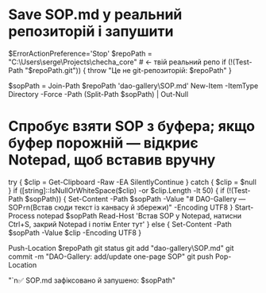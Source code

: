﻿# Save SOP.md у реальний репозиторій і запушити
$ErrorActionPreference='Stop'
$repoPath = "C:\Users\serge\Projects\checha_core"   # ← твій реальний репо
if (!(Test-Path "$repoPath\.git")) { throw "Це не git-репозиторій: $repoPath" }

$sopPath = Join-Path $repoPath 'dao-gallery\SOP.md'
New-Item -ItemType Directory -Force -Path (Split-Path $sopPath) | Out-Null

# Спробує взяти SOP з буфера; якщо буфер порожній — відкриє Notepad, щоб вставив вручну
try { $clip = Get-Clipboard -Raw -EA SilentlyContinue } catch { $clip = $null }
if ([string]::IsNullOrWhiteSpace($clip) -or $clip.Length -lt 50) {
  if (!(Test-Path $sopPath)) { Set-Content -Path $sopPath -Value "# DAO-Gallery — SOP`r`n(Встав сюди текст із канвасу й збережи)" -Encoding UTF8 }
  Start-Process notepad $sopPath
  Read-Host 'Встав SOP у Notepad, натисни Ctrl+S, закрий Notepad і потім Enter тут'
} else {
  Set-Content -Path $sopPath -Value $clip -Encoding UTF8
}

Push-Location $repoPath
git status
git add "dao-gallery\SOP.md"
git commit -m "DAO-Gallery: add/update one-page SOP"
git push
Pop-Location

"`n✅ SOP.md зафіксовано й запушено: $sopPath"

